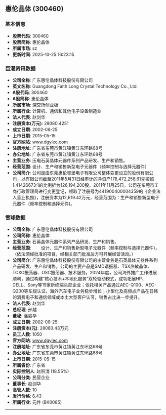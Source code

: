 ## 惠伦晶体 (300460)

### 基本信息

- **股票代码**: 300460
- **股票简称**: 惠伦晶体
- **所属市场**: sz
- **更新时间**: 2025-10-25 16:23:15

### 巨潮资讯数据

- **公司全称**: 广东惠伦晶体科技股份有限公司
- **英文名称**: Guangdong Faith Long Crystal Technology Co., Ltd.
- **A股代码**: 300460
- **A股简称**: 惠伦晶体
- **所属市场**: 深交所创业板
- **所属行业**: 计算机、通信和其他电子设备制造业
- **法人代表**: 赵剑华
- **注册资本(万元)**: 28080.4251
- **成立日期**: 2002-06-25
- **上市日期**: 2015-05-15
- **官方网站**: www.dgylec.com
- **注册地址**: 广东省东莞市黄江镇黄江东环路68号
- **办公地址**: 广东省东莞市黄江镇黄江东环路68号
- **主营业务**: 压电石英晶体元器件系列产品研发、生产和销售。
- **经营范围**: 设计、生产和销售新型电子元器件（频率控制与选择元器件）
- **公司简介**: 公司是由东莞惠伦顿堡电子有限公司整体变更设立的股份有限公司，以有限公司截至2011年5月31日经审计的净资产178,472,258.61元按照1.41426673:1的比例折为126,194,200股。2011年11月25日，公司在东莞市工商行政管理局进行变更登记，领取了注册号为441900400004359的《企业法人营业执照》，注册资本为12,619.42万元，经营范围为：生产和销售新型电子元器件（频率控制和选择元件)。

### 雪球数据

- **公司全称**: 广东惠伦晶体科技股份有限公司
- **公司简称**: 惠伦晶体
- **主营业务**: 石英晶体元器件系列产品研发、生产和销售。
- **经营范围**: 　　设计、生产和销售新型电子元器件（频率控制与选择元器件）。（依法须经批准的项目，经相关部门批准后方可开展经营活动。）
- **公司简介**: 广东惠伦晶体科技股份有限公司的主营业务是石英晶体元器件系列产品研发、生产和销售。公司的主要产品是SMD谐振器、TSX热敏晶体、TCXO振荡器、OSC振荡器、技术服务。2024年度，公司海外推广工作进展顺利，通过构建“核心技术+本地化服务”双轮驱动模式，成功拓展HP、DELL、Sony等15家新终端头部企业；依托相关产品通过AEC-Q100、AEC-Q200等车规认证，海外汽车电子业务稳步增长；小型化及高频点产品在日韩的消费电子和通信领域或本土大型客户认可，销售占比进一步提升。
- **法人代表**: 赵剑华
- **总经理**: 邢越
- **董秘**: 潘毅华
- **成立日期**: 2002-06-25
- **注册资本(元)**: 28080.43万元
- **员工人数**: 1050
- **官方网站**: www.dgylec.com
- **注册地址**: 广东省东莞市黄江镇黄江东环路68号
- **办公地址**: 广东省东莞市黄江镇黄江东环路68号
- **上市日期**: 2015-05-15
- **所属省份**: 广东省
- **实际控制人**: 赵积清 (18.55%)
- **公司分类**: 民营企业
- **董事长**: 赵剑华
- **高管人数**: 10
- **发行价格**: 6.43
- **所属行业**: 元件 (BK0085)

---